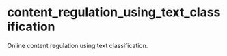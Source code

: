 # content_regulation_using_text_classification
Online content regulation using text classification.
